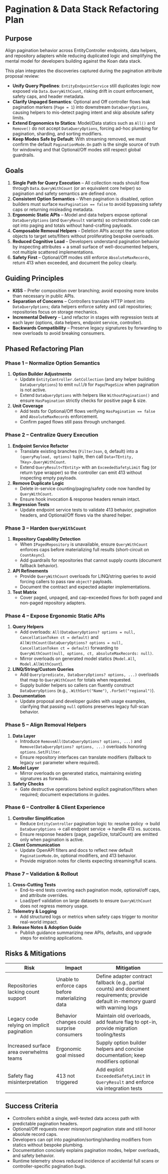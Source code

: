 # Pagination & Data Stack Refactoring Plan

## Purpose

Align pagination behavior across EntityController endpoints, data helpers, and repository adapters while reducing duplicated logic and simplifying the mental model for developers building against the Koan data stack.

This plan integrates the discoveries captured during the pagination attribute proposal review:

- **Unify Query Pipelines**: `EntityEndpointService` still duplicates logic now exposed via `Data.QueryWithCount`, risking drift in count enforcement, safety caps, and header metadata.
- **Clarify Unpaged Semantics**: Optional and Off controller flows leak pagination markers (`Page = 1`) into downstream `DataQueryOptions`, causing helpers to mis-detect paging intent and skip absolute safety limits.
- **Extend Ergonomics to Statics**: Model/Data statics such as `All()` and `Remove()` do not accept `DataQueryOptions`, forcing ad-hoc plumbing for pagination, sharding, and sorting modifiers.
- **Keep Modes Safe by Default**: With streaming removed, we must confirm the default `PaginationMode.On` path is the single source of truth for windowing and that Optional/Off modes still respect global guardrails.

## Goals

1. **Single Path for Query Execution** – All collection reads should flow through `Data.QueryWithCount` (or an equivalent core helper) so pagination and safety semantics are defined once.
2. **Consistent Option Semantics** – When pagination is disabled, option builders must surface `HasPagination == false` to avoid bypassing safety caps or returning misleading metadata.
3. **Ergonomic Static APIs** – Model and data helpers expose optional `DataQueryOptions` (and `QueryResult` variants) so orchestration code can opt into paging and totals without hand-crafting payloads.
4. **Composable Removal Helpers** – Deletion APIs accept the same option objects to target sets/filters without proliferating bespoke overloads.
5. **Reduced Cognitive Load** – Developers understand pagination behavior by inspecting attributes + a small surface of well-documented helpers, not multiple scattered implementations.
6. **Safety First** – Optional/Off modes still enforce `AbsoluteMaxRecords`, return 413 when exceeded, and document the policy clearly.

## Guiding Principles

- **KISS** – Prefer composition over branching; avoid exposing more knobs than necessary in public APIs.
- **Separation of Concerns** – Controllers translate HTTP intent into `DataQueryOptions`; data helpers enforce safety and call repositories; repositories focus on storage mechanics.
- **Incremental Delivery** – Land refactor in stages with regression tests at each layer (options, data helpers, endpoint service, controller).
- **Backwards Compatibility** – Preserve legacy signatures by forwarding to new overloads to avoid breaking consumers.

## Phased Refactoring Plan

### Phase 1 – Normalize Option Semantics

1. **Option Builder Adjustments**
   - Update `EntityController.GetCollection` (and any helper building `DataQueryOptions`) to emit `null`/`0` for `Page`/`PageSize` when pagination is not active.
   - Extend `DataQueryOptions` with helpers like `WithoutPagination()` and ensure `HasPagination` strictly checks for positive page & size.
2. **Unit Coverage**
   - Add tests for Optional/Off flows verifying `HasPagination == false` and `AbsoluteMaxRecords` enforcement.
   - Confirm paged flows still pass through unchanged.

### Phase 2 – Centralize Query Execution

1. **Endpoint Service Refactor**
   - Translate existing branches (`FilterJson`, `Q`, default) into a `(queryPayload, options)` tuple, then call `Data<TEntity, TKey>.QueryWithCount`.
   - Extend `QueryResult<TEntity>` with an `ExceededSafetyLimit` flag (or return type wrapper) so the controller can emit 413 without inspecting empty payloads.
2. **Remove Duplicate Logic**
   - Delete in-service counting/paging/safety code now handled by `QueryWithCount`.
   - Ensure hook invocation & response headers remain intact.
3. **Regression Tests**
   - Update endpoint service tests to validate 413 behavior, pagination headers, and Optional/Off flows via the shared helper.

### Phase 3 – Harden `QueryWithCount`

1. **Repository Capability Detection**
   - When `IPagedRepository` is unavailable, ensure `QueryWithCount` enforces caps before materializing full results (short-circuit on `CountAsync`).
   - Add guardrails for repositories that cannot supply counts (document fallback behavior).
2. **API Refinements**
   - Provide `QueryWithCount` overloads for LINQ/string queries to avoid forcing callers to pass raw `object?` payloads.
   - Document the contract and expected adapter implementations.
3. **Test Matrix**
   - Cover paged, unpaged, and cap-exceeded flows for both paged and non-paged repository adapters.

### Phase 4 – Expose Ergonomic Static APIs

1. **Query Helpers**
   - Add overloads: `All(DataQueryOptions? options = null, CancellationToken ct = default)` and `AllWithCount(DataQueryOptions? options = null, CancellationToken ct = default)` forwarding to `QueryWithCount(null, options, ct, absoluteMaxRecords: null)`.
   - Mirror overloads on generated model statics (`Model.All`, `Model.AllWithCount`).
2. **LINQ/String/Custom Queries**
   - Add `Query(predicate, DataQueryOptions? options, ...)` overloads that map to `QueryWithCount` for totals when requested.
   - Supply builder helpers so callers can fluently construct `DataQueryOptions` (e.g., `.WithSort("Name")`, `.ForSet("regional")`).
3. **Documentation**
   - Update proposal and developer guides with usage examples, clarifying that passing `null` options preserves legacy full-scan behavior.

### Phase 5 – Align Removal Helpers

1. **Data Layer**
   - Introduce `RemoveAll(DataQueryOptions? options, ...)` and `Remove(DataQueryOptions? options, ...)` overloads honoring `options.Set`/`Filter`.
   - Ensure repository interfaces can translate modifiers (fallback to legacy `set` parameter where required).
2. **Model Layer**
   - Mirror overloads on generated statics, maintaining existing signatures as forwards.
3. **Safety Checks**
   - Gate destructive operations behind explicit pagination/filters when required; document expectations in guides.

### Phase 6 – Controller & Client Experience

1. **Controller Simplification**
   - Reduce `EntityController` pagination logic to: resolve policy → build `DataQueryOptions` → call endpoint service → handle 413 vs. success.
   - Ensure response headers (page, pageSize, totalCount) are emitted only when pagination is active.
2. **Client Communication**
   - Update OpenAPI filters and docs to reflect new default `PaginationMode.On`, optional modifiers, and 413 behavior.
   - Provide migration notes for clients expecting streaming/full scans.

### Phase 7 – Validation & Rollout

1. **Cross-Cutting Tests**
   - End-to-end tests covering each pagination mode, optional/off caps, and attribute overrides.
   - Load/perf validation on large datasets to ensure `QueryWithCount` does not regress memory usage.
2. **Telemetry & Logging**
   - Add structured logs or metrics when safety caps trigger to monitor real-world impact.
3. **Release Notes & Adoption Guide**
   - Publish guidance summarizing new APIs, defaults, and upgrade steps for existing applications.

## Risks & Mitigations

| Risk | Impact | Mitigation |
|------|--------|------------|
| Repositories lacking count support | Unable to enforce caps before materializing data | Define adapter contract fallback (e.g., partial counts) and document requirements; provide default in-memory guard with warning logs |
| Legacy code relying on implicit pagination | Behavior changes could surprise consumers | Maintain old overloads, add feature flag to opt-in, provide migration tooling/tests |
| Increased surface area overwhelms teams | Ergonomic goal missed | Supply option builder helpers and concise documentation; keep modifiers optional |
| Safety flag misinterpretation | 413 not triggered | Add explicit `ExceededSafetyLimit` in `QueryResult` and enforce via integration tests |

## Success Criteria

- Controllers exhibit a single, well-tested data access path with predictable pagination headers.
- Optional/Off requests never misreport pagination state and still honor absolute record caps.
- Developers can opt into pagination/sorting/sharding modifiers from statics without bespoke plumbing.
- Documentation concisely explains pagination modes, helper overloads, and safety behavior.
- Runtime telemetry shows reduced incidence of accidental full scans or controller-specific pagination bugs.

